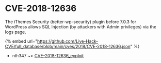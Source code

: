 # CVE-2018-12636

The iThemes Security (better-wp-security) plugin before 7.0.3 for WordPress allows SQL Injection (by attackers with Admin privileges) via the logs page.

{% embed url="https://github.com/Live-Hack-CVE/full_database/blob/main/cves/2018/CVE-2018-12636.json" %}


* nth347 ~> [CVE-2018-12636_exploit](https://zeste.alice-snow.ru/2018/database/cve-2018-12636/cve-2018-12636_exploit-nth347)
